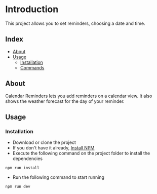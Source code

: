 # Introduction

This project allows you to set reminders, choosing a date and time.

## Index

-   [About](#beginner-about)
-   [Usage](#zap-usage)
    -   [Installation](#electric_plug-installation)
    -   [Commands](#package-commands)

## About

Calendar Reminders lets you add reminders on a calendar view.
It also shows the weather forecast for the day of your reminder.

## Usage

### Installation

-   Download or clone the project
-   If you don't have it already, [Install NPM](https://docs.npmjs.com/downloading-and-installing-node-js-and-npm)
-   Execute the following command on the project folder to install the dependencies

```
npm run install
```

-   Run the following command to start running

```
npm run dev
```
